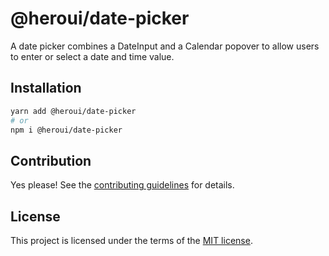 # @heroui/date-picker

A date picker combines a DateInput and a Calendar popover to allow users to enter or select a date and time value.

## Installation

```sh
yarn add @heroui/date-picker
# or
npm i @heroui/date-picker
```

## Contribution

Yes please! See the
[contributing guidelines](https://github.com/heroui-inc/heroui/blob/master/CONTRIBUTING.md)
for details.

## License

This project is licensed under the terms of the
[MIT license](https://github.com/heroui-inc/heroui/blob/master/LICENSE).
